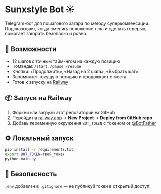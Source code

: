 
# Sunxstyle Bot ☀️

Telegram-бот для пошагового загара по методу суперкомпенсации.  
Подсказывает, когда сменить положение тела и сделать перерыв, помогает загорать безопасно и ровно.

## 🚀 Возможности

- 12 шагов с точным таймингом на каждую позицию
- Команды: `/start`, `/pause`, `/resume`
- Кнопки: «Продолжить», «Назад на 2 шага», «Выбрать шаг»
- Запоминает текущую позицию и продолжает с места
- Готов к запуску на [Railway](https://railway.app)

## 📦 Запуск на Railway

1. Форкни или загрузи этот репозиторий на GitHub
2. Перейди на [railway.app](https://railway.app) → **New Project** → **Deploy from GitHub repo**
3. Добавь переменную окружения `BOT_TOKEN` с токеном от [@BotFather](https://t.me/BotFather)

## ⚙️ Локальный запуск

```bash
pip install -r requirements.txt
export BOT_TOKEN=твой_токен
python main.py
```

## 🔐 Безопасность

`.env` добавлен в `.gitignore` — не публикуй токен в открытый доступ!
